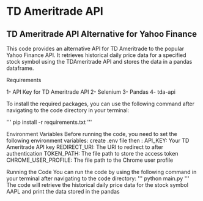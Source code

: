 # TD Ameritrade API

## TD Ameritrade API Alternative for Yahoo Finance
This code provides an alternative API for TD Ameritrade to the popular Yahoo Finance API. It retrieves historical daily price data for a specified stock symbol using the TDAmeritrade API and stores the data in a pandas dataframe.

Requirements

1- API Key for TD Ameritrade API
2- Selenium
3- Pandas
4- tda-api

To install the required packages, you can use the following command after navigating to the code directory in your terminal:

'''
pip install -r requirements.txt
'''

Environment Variables
Before running the code, you need to set the following environment variables:
create .env file then : 
API_KEY: Your TD Ameritrade API key
REDIRECT_URI: The URI to redirect to after authentication
TOKEN_PATH: The file path to store the access token
CHROME_USER_PROFILE: The file path to the Chrome user profile

Running the Code
You can run the code by using the following command in your terminal after navigating to the code directory:
'''
python main.py
'''
The code will retrieve the historical daily price data for the stock symbol AAPL and print the data stored in the pandas 
